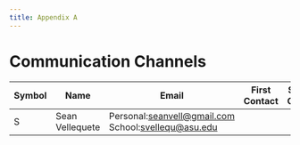 ```yaml
---
title: Appendix A
---
```


# Communication Channels 
|Symbol|Name |Email |First Contact |Second Contact |Third Contact  | 
|---|---|---|---|---|---|
| S  | Sean Vellequete | Personal:seanvell@gmail.com School:svellequ@asu.edu |   |    |   |
